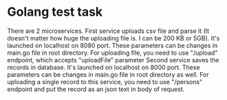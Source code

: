 # Golang test task

There are 2 microservices.
First service uploads csv file and parse it (It doesn't matter how huge the uploading file is. I can be 200 KB or 5GB). It's launched on localhost on 8080 port.
These parameters can be changes in main.go file in root directory.
For uploading file, you need to use "/upload" endpoint, which accepts "uploadFile" parameter
Second service saves the records in database. It's launched on localhost on 8000 port.
These parameters can be changes in main.go file in root directory as well.
For uploading a single record to this service, you need to use "/persons" endpoint and put the record as an json text in body of request.
